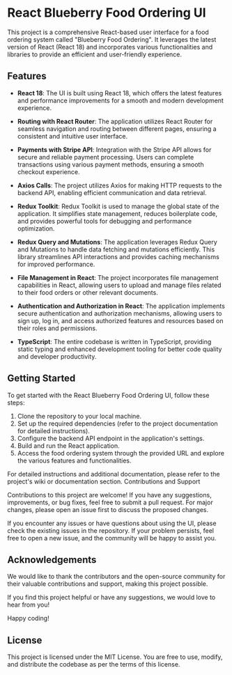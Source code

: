 # React Blueberry Food Ordering UI
This project is a comprehensive React-based user interface for a food ordering system called "Blueberry Food Ordering". It leverages the latest version of React (React 18) and incorporates various functionalities and libraries to provide an efficient and user-friendly experience.

## Features

* **React 18**: The UI is built using React 18, which offers the latest features and performance improvements for a smooth and modern development experience.

* **Routing with React Router**: The application utilizes React Router for seamless navigation and routing between different pages, ensuring a consistent and intuitive user interface.

* **Payments with Stripe API**: Integration with the Stripe API allows for secure and reliable payment processing. Users can complete transactions using various payment methods, ensuring a smooth checkout experience.

* **Axios Calls**: The project utilizes Axios for making HTTP requests to the backend API, enabling efficient communication and data retrieval.

* **Redux Toolkit**: Redux Toolkit is used to manage the global state of the application. It simplifies state management, reduces boilerplate code, and provides powerful tools for debugging and performance optimization.

* **Redux Query and Mutations**: The application leverages Redux Query and Mutations to handle data fetching and mutations efficiently. This library streamlines API interactions and provides caching mechanisms for improved performance.

* **File Management in React**: The project incorporates file management capabilities in React, allowing users to upload and manage files related to their food orders or other relevant documents.

* **Authentication and Authorization in React**: The application implements secure authentication and authorization mechanisms, allowing users to sign up, log in, and access authorized features and resources based on their roles and permissions.

* **TypeScript**: The entire codebase is written in TypeScript, providing static typing and enhanced development tooling for better code quality and developer productivity.
## Getting Started

To get started with the React Blueberry Food Ordering UI, follow these steps:

1.  Clone the repository to your local machine.
2. Set up the required dependencies (refer to the project documentation for detailed instructions).
3. Configure the backend API endpoint in the application's settings.
4. Build and run the React application.
5. Access the food ordering system through the provided URL and explore the various features and functionalities.

For detailed instructions and additional documentation, please refer to the project's wiki or documentation section.
Contributions and Support

Contributions to this project are welcome! If you have any suggestions, improvements, or bug fixes, feel free to submit a pull request. For major changes, please open an issue first to discuss the proposed changes.

If you encounter any issues or have questions about using the UI, please check the existing issues in the repository. If your problem persists, feel free to open a new issue, and the community will be happy to assist you.
## Acknowledgements


We would like to thank the contributors and the open-source community for their valuable contributions and support, making this project possible.

If you find this project helpful or have any suggestions, we would love to hear from you!

Happy coding!


## License

This project is licensed under the MIT License. You are free to use, modify, and distribute the codebase as per the terms of this license.
